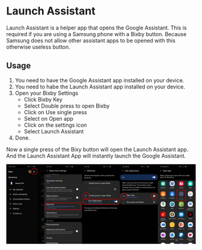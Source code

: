 # Launch Assistant

Launch Assistant is a helper app that opens the Google Assistant. This is required if you are using a Samsung phone with a Bixby button. Because Samsung does not allow other assistant apps to be opened with this otherwise useless button.

## Usage

1. You need to have the Google Assistant app installed on your device.
2. You need to habe the Launch Assistant app installed on your device.
3. Open your Bixby Settings
    - Click Bixby Key
    - Select Double press to open Bixby
    - Click on Use single press
    - Select on Open app
    - Click on the settings icon
    - Select Launch Assistant
4. Done.

Now a single press of the Bixy button will open the Launch Assistant app. And the Launch Assistant App will instantly launch the Google Assistant.

![Setup](screenshots/setup.jpg "Setup")
